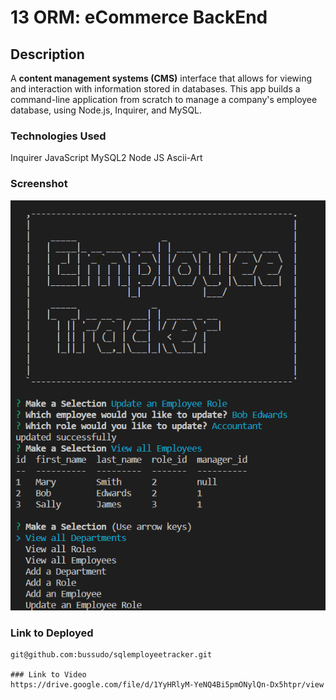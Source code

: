 # 13 ORM: eCommerce BackEnd

## Description

A **content management systems (CMS)** interface that allows for viewing and interaction with information stored in databases. This app builds a command-line application from scratch to manage a company's employee database, using Node.js, Inquirer, and MySQL.

### Technologies Used

Inquirer
JavaScript
MySQL2
Node JS
Ascii-Art

### Screenshot

![Alt Text](https://github.com/bussudo/sqlemployeetracker/blob/main/Assets/screenshot.png)

### Link to Deployed
```
git@github.com:bussudo/sqlemployeetracker.git

### Link to Video
https://drive.google.com/file/d/1YyHRlyM-YeNQ4Bi5pmONylQn-Dx5htpr/view